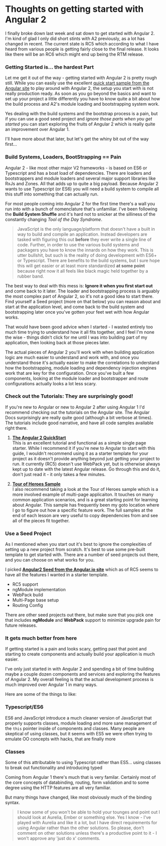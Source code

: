# Thoughts on getting started with Angular 2

I finally broke down last week and sat down to get started with Angular 2. I'm kind of glad I only did short stints with A2 previously, as a lot has changed in recent. The current state is RC5 which according to what I have heard from various people is getting fairly close to the final release. It looks like there will be an RC6 which might end up being the RTM release.

### Getting Started is... the hardest Part
Let me get it out of the way - getting started with Angular 2 is pretty rough still. While you can easily use the excellent [quick start sample from the Angular site](https://angular.io/docs/ts/latest/quickstart.html) to play around with Angular 2, the setup you start with is not really production ready. As soon as you go beyond the basics and want to set up your project a little differently you have to know quite a bit about how the build process and A2's module loading and bootstrapping system work.

Yes dealing with the build systems and the bootstrap process is a pain, but if you can use a good seed project and *ignore those parts when you get started* you can start exploring the fruits of Angular 2 which is really quite an improvement over Angular 1. 

I'll have more about that later, but let's get the whiny bit out of the way first...

### Build Systems, Loaders, BootStrapping == Pain
Angular 2 - like most other major V2 frameworks - is based on ES6 or Typescript and has a boat load of dependencies. There are loaders and bootstrappers and module loaders and several major support libraries like RxJs and Zones. All that adds up to quite a big payload. Because Angular 2 wants to use Typescript (or ES6) you will need a build system to compile all this stuff into something that can actually run. 

For most people coming into Angular 2 for the first time there's a wall you run into with a bunch of nomenclature that's unfamiliar. I've been following the **Build System Shuffle** and it's hard not to snicker at the silliness of the constantly changing *Tool of the Day Syndrome*. 

> JavaScript is the only language/platform that doesn't have a built in way to build and compile an application. Instead developers are tasked with figuring this out **before** they ever write a single line of code. Further, in order to use the various build systems and packagers you have to know the innards on how they work. This is utter bullshit, but such is the reality of doing development with ES6+ or Typescript. There are benefits to the build systems, but I sure hope this will get easier or at least more standardized **at some point** because right now it all feels like black magic held together by a rubber band.

The best way to deal with this mess is: **Ignore it when you first start out** and come back to it later. The loader and bootstrapping process is arguably the most complex part of Angular 2, so it's not a good idea to start there. Find yourself a Seed project (more on that below) you can reason about and start at the application level, and come back to the build system and bootstrapping later once you've gotten your feet wet with how Angular works. 

That would have been good advice when I started - I wasted entirely too much time trying to understand how it all fits together, and I feel I'm none the wise - things didn't click for me until I was into building part of my application, then looking back at those pieces later.

The actual pieces of Angular 2 you'll work with when building application logic are much easier to understand and work with, and once you understand those it's actually easier to make the correlations to understand how the bootstrapping, module loading and dependency injection engines work that are key for the configuration. Once you've built a few components, looking at the module loader and bootstrapper and route configurations actually looks a lot less scary.

### Check out the Tutorials: They are surprisingly good!
If you're new to Angular or new to Angular 2 after using Angular 1 I'd recommend checking out the tutorials on the Angular site. The Angular Docs surprisingly are really quite good (although a bit verbose at times). The tutorials include good narrative, and have all code samples available right there. 

1. **[The Angular 2 QuickStart](https://angular.io/docs/js/latest/quickstart.html)**  
This is an excellent tutorial and functional as a simple single page starter. While I recommend it if you're new to Angular to start with this guide, I wouldn't recommend using it as a starter template for your project as it doesn't provide anything beyond just getting your project to run. It currently (RC5) doesn't use WebPack yet, but is otherwise always kept up to date with the latest Angular release. Go through this and do it, don't just read it - it only takes a few minutes.

2. **[Tour of Heroes Sample](https://angular.io/docs/ts/latest/tutorial/)**   
I also recommend taking a look at the Tour of Heroes sample which is a more involved example of multi-page applicaiton. It touches on many common application scenarios, and is a great starting point for learning about Angular. This sample  has frequently been my goto location where I go to figure out how a specific feature work. The full samples at the end of each lesson are very useful to copy dependencies from and see all of the pieces fit together.

### Use a Seed Project
As I mentioned when you start out it's best to ignore the complexities of setting up a new project from scratch. It's best to use some pre-built template to get started with. There are a number of seed projects out there, and you can choose on what works for you.

I picked **[Angular2 Seed from the Angular.io site](https://github.com/angular/angular2-seed)**  which as of RC5 seems to have all the features I wanted in a starter template.

* RC5 support
* ngModule implementation
* WebPack build
* Multi-Page base setup
* Routing Config


There are other seed projects out there, but make sure that you pick one that includes **ngModule** and **WebPack** support to minimize upgrade pain for future releases.

### It gets much better from here
If getting started is a pain and looks scary, getting past that point and starting to create components and actually build your application is much easier. 

I've only just started in with Angular 2 and spending a bit of time building maybe a couple dozen components and services and exploring the features of Angular 2. My overall feeling is that the actual development process is much improved over Angular 1 in many ways. 

Here are some of the things to like:

### Typescript/ES6
ES6 and JavaScript introduce a much cleaner version of JavaScript that properly supports classes, module loading and more sane management of the `this` pointer inside of components and classes. Many people are skeptical of using classes, but it seems with ES5 we were often trying to emulate OO concepts with hacks, that are finally more 

### Classes




Some of this attributable to using Typescript rather than ES5... using classes to break out functionality and introducing typed 


Coming from Angular 1 there's much that is very familar. Certainly most of the core concepts of databinding, routing, form validation and to some degree using the HTTP features are all very familiar. 

But many things have changed, like most obviously much of the binding syntax.





> I know some of you won't be able to hold your tounges and point out I should look at Aurelia, Ember or something else. Yes I know - I've played with Aurelia and like it a lot, but I have direct requirements for using Angular rather than the other solutions. So please, don't comment on other solutions unless there's a productive point to it - I won't approve any 'just do x' comments.


<!-- Post Configuration -->
<!--
```xml
<blogpost>
<abstract>

</abstract>
<categories>

</categories>
<keywords>

</keywords>
<weblogs>
<postid></postid>
<weblog>
Rick Strahl's Weblog
</weblog>
</weblogs>
</blogpost>
```
-->
<!-- End Post Configuration -->
